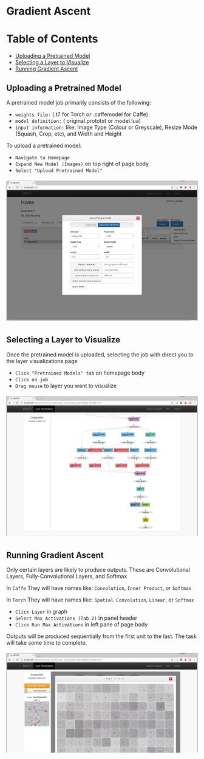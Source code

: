 # Gradient Ascent

Table of Contents
=================
* [Uploading a Pretrained Model](#uploading-a-pretrained-model)
* [Selecting a Layer to Visualize](#selecting-a-layer-to-visualize)
* [Running Gradient Ascent](#running-gradient-ascent)

## Uploading a Pretrained Model

A pretrained model job primarily consists of the following:
- `weights file:` (.t7 for Torch or .caffemodel for Caffe)
- `model definition:` ( original.prototxt or model.lua)
- `input information:` like: Image Type (Colour or Greyscale), Resize Mode (Squash, Crop, etc), and Width and Height

To upload a pretrained model:
- `Navigate to Homepage`
- `Expand New Model (Images)` on top right of page body
- `Select "Upload Pretrained Model"`

![Pretrained Model Pop-up](images/upload-pretrained-model-popup.png)

## Selecting a Layer to Visualize

Once the pretrained model is uploaded, selecting the job with direct you to the layer visualizations page

- `Click "Pretrained Models" tab` on homepage body
- `Click on job `
- `Drag mouse` to layer you want to visualize

![Layer Visualizations Caffe](images/layer-visualization-caffe.png)

## Running Gradient Ascent

Only certain layers are likely to produce outputs. These are Convolutional Layers, Fully-Convolutional Layers, and Softmax

In `Caffe` They will have names like: `Convolution`, `Inner Product`, or `Softmax`

In `Torch` They will have names like: `Spatial Convolution`, `Linear`, or `Softmax`

- `Click Layer` in graph
- `Select Max Activations (Tab 2)` in panel header
- `Click Run Max Activations` in left pane of page body

Outputs will be produced sequentially from the first unit to the last. The task will take some time to complete.

![Layer Visualizations Caffe](images/gradient-ascent-task-caffe.png)
